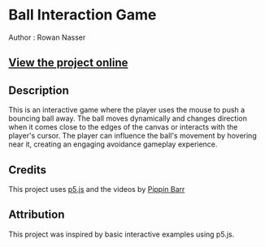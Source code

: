# Ball Interaction Game
Author : Rowan Nasser

## [View the project online](https://naw-r.github.io/CART-253/Projects/1-Art-Jam/)

## Description
This is an interactive game where the player uses the mouse to push a bouncing ball away. 
The ball moves dynamically and changes direction when it comes close to the edges of the canvas 
or interacts with the player's cursor. The player can influence the ball's movement by hovering near it, 
creating an engaging avoidance gameplay experience.

## Credits
This project uses [p5.js](https://p5js.org) and the videos by [Pippin Barr](https://pippinbarr.com/cart253/schedule)

## Attribution
This project was inspired by basic interactive examples using p5.js. 

